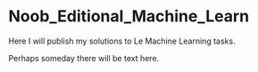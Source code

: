 # Noob_Editional_Machine_Learn
Here I will publish my solutions to Le Machine Learning tasks.

Perhaps someday there will be text here.
